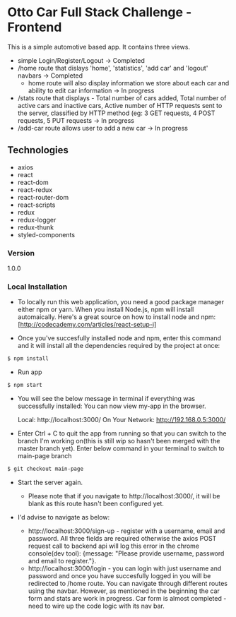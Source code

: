 # Otto Car Full Stack Challenge - Frontend

This is a simple automotive based app. It contains three views.
* simple Login/Register/Logout -> Completed
* /home route that dislays 'home', 'statistics', 'add car' and 'logout' navbars -> Completed 
    * home route will also display information we store about each car and ability to edit car information -> In progress
* /stats route that displays - Total number of cars added, Total number of active cars and inactive cars,
Active number of HTTP requests sent to the server, classified by HTTP method (eg: 3 GET requests, 4 POST requests, 5 PUT requests -> In progress
* /add-car route allows user to add a new car -> In progress

## Technologies
* axios
* react
* react-dom
* react-redux
* react-router-dom
* react-scripts
* redux
* redux-logger
* redux-thunk
* styled-components


### Version
1.0.0


### Local Installation
* To locally run this web application, you need a good package manager either npm or yarn. 
When you install Node.js, npm will install automaically. Here's a great source on how to install node and npm: [http://codecademy.com/articles/react-setup-i]

* Once you've succesfully installed node and npm, enter this command and it will install all the dependencies required
by the project at once:

```sh
$ npm install
```
* Run app

```sh
$ npm start
```
* You will see the below message in terminal if everything was successfully installed:
You can now view my-app in the browser.

  Local:            http://localhost:3000/
  On Your Network:  http://192.168.0.5:3000/

* Enter Ctrl + C to quit the app from running so that you can switch to the branch I'm working on(this is still wip so hasn't been merged with the master branch yet). Enter below command in your terminal to switch to main-page branch
```sh
$ git checkout main-page
```
* Start the server again. 
   * Please note that if you navigate to http://localhost:3000/, it will be blank as this route hasn't been configured yet.
  
* I'd advise to navigate as below:
  *  http://localhost:3000/sign-up - register with a username, email and password. All three fields are required otherwise the axios POST request call to backend api will log this error in the chrome console(dev tool): {message: "Please provide username, password and email to register."}.
   * http://localhost:3000/login - you can login with just username and password and once you have succesfully logged in you will be redirected to /home route. You can navigate through different routes using the navbar. However, as mentioned in the beginning the car form and stats are work in progress. Car form is almost completed - need to wire up the code logic with its nav bar.

